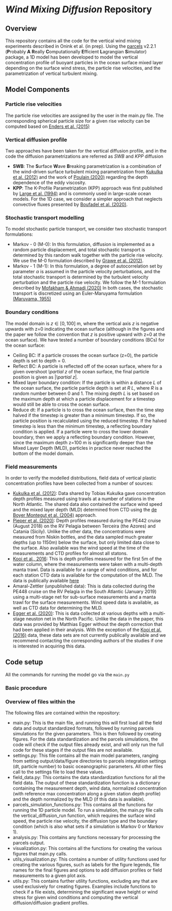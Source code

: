 # *Wind Mixing Diffusion* Repository

## Overview

This repository contains all the code for the vertical wind mixing experiments described in Onink et al. (in prep). Using
the [parcels](http://oceanparcels.org/) v2.2.1 (**P**robably **A** **R**eally **C**omputationally **E**fficient **L**agrangian **S**imulator) package, a 1D
model has been developed to model the vertical concentration profile of buoyant particles in the ocean surface mixed layer depending on the surface wind
stress, the particle rise velocities, and the parametrization of vertical turbulent mixing.

## Model Components
### Particle rise velocities

The particle rise velocities are assigned by the user in the main.py file. The corresponding spherical particle size
for a given rise velocity can be computed based on [Enders et al. (2015)](https://doi.org/10.1016/j.marpolbul.2015.09.027)

### Vertical diffusion profile

Two approaches have been taken for the vertical diffusion profile, and in the code the diffusion parametrizations are
referred as *SWB* and *KPP* diffusion

- **SWB**: The **S**urface **W**ave **B**reaking parametrization is a combination of the wind-driven surface turbulent mixing parametrization
  from [Kukulka et al. (2012)](https://doi.org/10.1029/2012GL051116) and the work of [Poulain (2020)](https://catalogue-archipel.univ-toulouse.fr/primo-explore/fulldisplay?docid=33TOUL_ALMA51536870940004116&context=L&vid=33UT1_VU1&lang=fr_FR&search_scope=default_scope&adaptor=Local%20Search%20Engine&tab=default_tab&query=any,contains,marie%20poulain%20zarcos&offset=0) regarding the depth dependence of the eddy viscosity.
- **KPP**: The K-Profile Parametrization (KPP) approach was first published
  by [Large et al. (1994)](https://doi.org/10.1029/94RG01872) and is commonly used in large-scale ocean models. For the
  1D case, we consider a simpler approach that neglects convective fluxes presented
  by [Boufadel et al. (2020)](https://doi.org/10.1029/2019JC015727).

### Stochastic transport modelling

To model stochastic particle transport, we consider two stochastic transport formulations:
- Markov - 0 (M-0): In this formulation, diffusion is implemented as a random particle displacement, and total stochastic transport is determined by this random walk together with the particle rise velocity. We use the M-0 formulation described by [Grawe et al. (2012)](https://doi.org/10.1007/s10236-012-0523-y).
- Markov - 1 (M-1): In this formulation, a degree of autocorrelation set by parameter $\alpha$ is assumed in the particle velocity perturbations, and the total stochastic transport is determined by the turbulent velocity perturbation and the particle rise velocity. We follow the M-1 formulation described by [Mofakham & Ahmadi (2020)](https://doi.org/10.1016/j.ijmultiphaseflow.2019.103157)
In both cases, the stochastic transport is discretized using an Euler-Maruyama formulation [(Maruyama, 1955)](https://doi.org/10.1007/BF02846028)

### Boundary conditions
The model domain is $z \in [0, 100]$ m, where the vertical axis $z$ is negative upwards with z=0 indicating the ocean surface (although in the figures and the paper we follow the convention that $z$ is positive upward with z=0 at the ocean surface). We have tested a number of boundary conditions (BCs) for the ocean surface:
- Ceiling BC: If a particle crosses the ocean surface (z=0), the particle depth is set to depth = 0.
- Reflect BC: A particle is reflected off of the ocean surface, where for a given overshoot *\partial z* of
  the ocean surface, the final particle position is given as |*\partial z*|.
- Mixed layer boundary condition: If the particle is within a distance *L* of the ocean surface, the particle particle
  depth is set at *R L*, where *R* is a random number between 0 and 1. The mixing depth $L$ is set based on the maximum
  depth at which a particle displacement for a timestep would still be able to cross the ocean surface.
- Reduce dt: If a particle is to cross the ocean surface, then the time step halved if the timestep is greater than a
  minimum timestep. If so, the particle position is recalculated using the reduced timestep. If the halved timestep is
  less than the minimum timestep, a reflecting boundary condition is applied.
If a particle were to cross the lower domain boundary, then we apply a reflecting boundary condition. However, since the maximum depth z=100 m is significantly deeper than the Mixed Layer Depth (MLD), particles in practice never reached the bottom of the model domain.

### Field measurements

In order to verify the modelled distributions, field data of vertical plastic concentration profiles have been collected
from a number of sources:

- [Kukulka et al. (2012)](https://doi.org/10.1029/2012GL051116): Data shared by Tobias Kukulka gave concentration depth
  profiles measured using trawls at a number of stations in the North Atlantic. The shared data also contained the
  surface wind speed and the mixed layer depth (MLD) determined from CTD using
  the [de Boyer Montegut et al. (2004)](https://doi.org/10.1029/2004JC002378) approach.
- [Pieper et al. (2020)](https://doi.org/10.1007/978-3-030-45909-3_21): Depth profiles measured during the PE442
  cruise (August 2018) on the RV Pelagia between Terceira (the Azores) and Catania (Sicily). Unlike the other data, the
  concentrations were measured from Niskin bottles, and the data sampled much greater depths (up to 1150m) below the
  surface, but only limited data close to the surface. Also available was the wind speed at the time of the measurements
  and CTD profiles for almost all statons.
- [Kooi et al., 2016](https://doi.org/10.1038/srep33882): This is depth profiles measured for the first 5m of the water
  column, where the measurements were taken with a multi-depth manta trawl. Data is available for a range of wind
  conditions, and for each station CTD data is available for the computation of the MLD. The data is publically available [here](https://figshare.com/articles/dataset/Data_from_The_effect_of_particle_properties_on_the_depth_profile_of_buoyant_plastics_in_the_ocean_/3427862)
- Amaral-Zettler (unpublished data): This is data collected during the PE448 cruise on the RV Pelagia in the South Atlantic (January 2019)
  using a multi-stage net for sub-surface measurements and a manta trawl for the surface measurements. Wind speed data
  is available, as well as CTD data for determining the MLD.
- [Egger et al. (2020)](https://doi.org/10.1038/s41598-020-64465-8): This is data collected at various depths with a multi-stage neuston net in the North Pacific. Unlike the data in the paper, this data was provided by Matthias Egger without the depth correction that had been applied in their analysis.
With the exception of the [Kooi et al. (2016)](https://doi.org/10.1038/srep33882) data, these data sets are not currently publically available and we recommend contacting the corresponding authors of the studies if one is interested in acquiring this data.

## Code setup
All the commands for running the model go via the ```main.py``` 
### Basic procedure

### Overview of files within the 
The following files are contained within the repository:

- main.py: This is the main file, and running this will first load all the field data and output standardized formats,
  followed by running parcels simulations for the given parameters. This is then followed by creating figures. For the
  data standardization and the parcels simulations, the code will check if the output files already exist, and will only
  run the full code for these stages if the output files are not available.
- settings.py: This file contains all the main model parameters, ranging from setting output/data/figure directories to
  parcels integration settings (dt, particle number) to basic oceanographic parameters. All other files call to the
  settings file to load these values.
- field_data.py: This contains the data standardization functions for all the field data. The output of these
  standardization function is a dictionary containing the measurement depth, wind data, normalized concentration (with
  reference max concentration along a given station depth profile) and the depth normalized by the MLD (if this data is
  available).
- parcels_simulation_functions.py: This contains all the functions for running the 1D particle model. To run a
  simulation, the main.py file calls the vertical_diffusion_run function, which requires the surface wind speed, the
  particle rise velocity, the diffusion type and the boundary condition (which is also what sets if a simulation is
  Markov 0 or Markov 1).
- analysis.py: This contains any functions necessary for processing the parcels output.
- visualization.py: This contains all the functions for creating the various figures that main.py calls.
- utils_visualization.py: This contains a number of utility functions used for creating the various figures, such as
  labels for the figure legends, file names for the final figures and options to add diffusion profiles or field
  measurements to a given plot axis.
- utils.py: This contains further utility functions, excluding any that are used exclusively for creating figures.
  Examples include functions to check if a file exists, determining the significant wave height or wind stress for given
  wind conditions and computing the vertical diffusion/diffusion gradient profiles.
